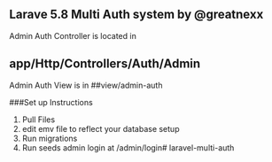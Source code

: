 ## Larave 5.8 Multi Auth system by @greatnexx

Admin Auth Controller is located in 
## app/Http/Controllers/Auth/Admin

Admin Auth View is in 
##view/admin-auth

###Set up Instructions 
1. Pull Files 
2. edit emv file to reflect your database setup
3. Run migrations 
4. Run seeds
admin login at /admin/login# laravel-multi-auth
